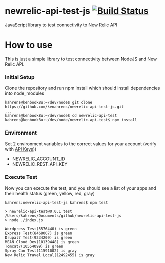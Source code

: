 # newrelic-api-test-js [![Build Status](https://travis-ci.org/kenahrens/newrelic-api-test-js.svg?branch=master)](https://travis-ci.org/kenahrens/newrelic-api-test-js)
JavaScript library to test connectivity to New Relic API

# How to use
This is just a simple library to test connectivity between NodeJS and New Relic API.

### Initial Setup
Clone the repository and run npm install which should install dependencies into node_modules
```
kahrens@kenbook8u:~/dev/node$ git clone https://github.com/kenahrens/newrelic-api-test-js.git
...
kahrens@kenbook8u:~/dev/node$ cd newrelic-api-test
kahrens@kenbook8u:~/dev/node/newrelic-api-test$ npm install
```

### Environment
Set 2 environment variables to the correct values for your account (verify with [API Keys](https://rpm.newrelic.com/apikeys)))
* NEWRELIC_ACCOUNT_ID
* NEWRELIC_REST_API_KEY

### Execute Test
Now you can execute the test, and you should see a list of your apps and their health status (green, yellow, red, gray)

```
kahrens:newrelic-api-test-js kahrens$ npm test

> newrelic-api-test@0.0.1 test /Users/kahrens/Documents/github/newrelic-api-test-js
> node ./index.js

Wordpress Test(5576440) is green
Express Test(8468007) is green
Drupal7 Test(9234209) is green
MEAN Cloud Dev(10139448) is green
Tomcat7(10554099) is green
Spray Can Test(11591002) is gray
New Relic Travel Local(12492455) is gray
```

